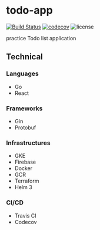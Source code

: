 # todo-app

[![Build Status](https://travis-ci.com/blackhorseya/todo-app.svg?branch=main)](https://travis-ci.com/blackhorseya/todo-app) [![codecov](https://codecov.io/gh/blackhorseya/todo-app/branch/main/graph/badge.svg?token=SV4V6G6QZJ)](https://codecov.io/gh/blackhorseya/todo-app) ![license](https://img.shields.io/github/license/blackhorseya/todo-app)

practice Todo list application

## Technical

### Languages

- Go
- React

### Frameworks

- Gin
- Protobuf

### Infrastructures

- GKE
- Firebase
- Docker
- GCR
- Terraform
- Helm 3

### CI/CD

- Travis CI
- Codecov
